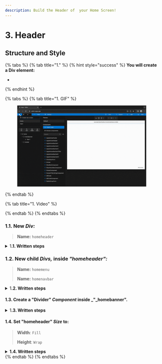 ```yaml
---
description: Build the Header of  your Home Screen!
---
```


# 3. Header

## Structure and Style

{% tabs %}
{% tab title="1." %}
{% hint style="success" %}
**You will create a Div element:**

*
{% endhint %}

{% tabs %}
{% tab title="1. GIF" %}
<figure><img src="../../../.gitbook/assets/home_header_1-min.gif" alt=""><figcaption></figcaption></figure>
{% endtab %}

{% tab title="1. Video" %}

{% endtab %}
{% endtabs %}



### **1.1.** New _Div:_

> **Name:** `homeheader`

<details>

<summary>1<strong>.1. Written steps</strong></summary>



</details>



### **1.2.** New child _Divs,_ inside _"_homeheader"_:_

> **Name:** `homemenu`
>
> **Name:** `homenavbar`

<details>

<summary>1<strong>.2. Written steps</strong></summary>



</details>



#### **1.3.** Create a "Divider" _Component_ inside _"_homebanner".

<details>

<summary>1<strong>.3. Written steps</strong></summary>



</details>



#### **1.4.** Set "homeheader" _Size_ to:

> **Width**_:_ `Fill`
>
> **Height**: `Wrap`

<details>

<summary><strong>1.4. Written steps</strong></summary>



</details>
{% endtab %}
{% endtabs %}
